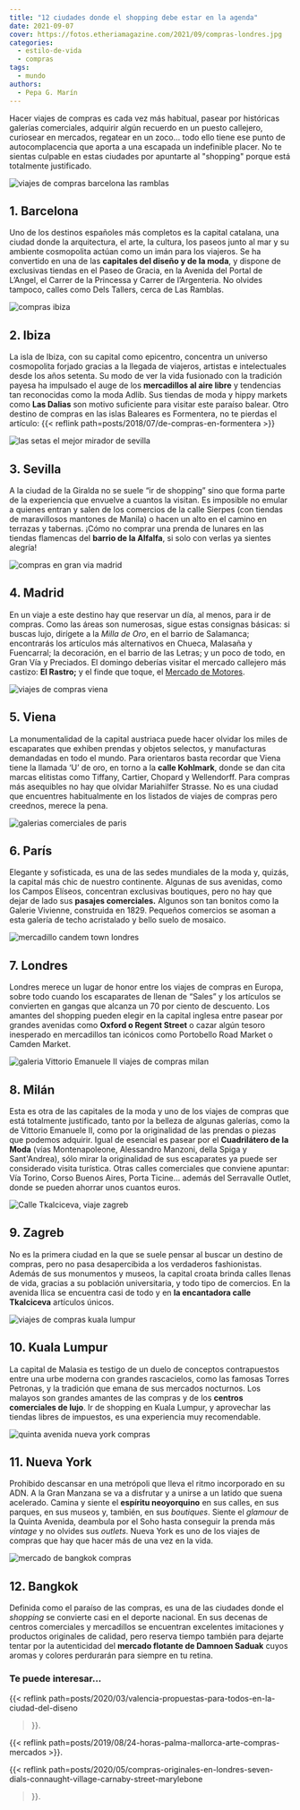 ```yaml
---
title: "12 ciudades donde el shopping debe estar en la agenda"
date: 2021-09-07
cover: https://fotos.etheriamagazine.com/2021/09/compras-londres.jpg
categories: 
  - estilo-de-vida
  - compras
tags: 
  - mundo
authors: 
  - Pepa G. Marín
---
```


Hacer viajes de compras es cada vez más habitual, pasear por históricas galerías comerciales, adquirir algún recuerdo en un puesto callejero, curiosear en mercados, regatear en un zoco... todo ello tiene ese punto de autocomplacencia que aporta a una escapada un indefinible placer. No te sientas culpable en estas ciudades por apuntarte al "shopping" porque está totalmente justificado.

![viajes de compras barcelona las ramblas](https://fotos.etheriamagazine.com/2021/09/compras-ramblas-barcelona.jpg "Las Ramblas de Barcelona. © Jorge Fernández")

## 1\. Barcelona

Uno de los destinos españoles más completos es la capital catalana, una ciudad donde la 
arquitectura, el arte, la cultura, los paseos junto al mar y su ambiente cosmopolita 
actúan como un imán para los viajeros. Se ha convertido en una de las **capitales del 
diseño y de la moda**, y dispone de exclusivas tiendas en el Paseo de Gracia, en la 
Avenida del Portal de L’Angel, el Carrer de la Princessa y Carrer de l’Argenteria. No 
olvides tampoco, calles como Dels Tallers, cerca de Las Ramblas. 

![compras ibiza](https://fotos.etheriamagazine.com/2018/05/Ibiza-COMPRAS_MARINA_consell.jpg "© Turismo de Ibiza.")

## 2\. Ibiza

La isla de Ibiza, con su capital como epicentro, concentra un universo cosmopolita 
forjado gracias a la llegada de viajeros, artistas e intelectuales desde los años 
setenta. Su modo de ver la vida fusionado con la tradición payesa ha impulsado el auge 
de los **mercadillos al aire libre** y tendencias tan reconocidas como la moda Adlib. 
Sus tiendas de moda y hippy markets como **Las Dalias** son motivo suficiente para 
visitar este paraíso balear. Otro destino de compras en las islas Baleares es 
Formentera, no te pierdas el artículo: {{< reflink 
path=posts/2018/07/de-compras-en-formentera >}} 

![las setas el mejor mirador de sevilla](https://fotos.etheriamagazine.com/2020/09/viaje-original-las-setas-sevilla.jpg "Las Setas, una de las construcciones más vanguardistas de Sevilla.")

## 3\. Sevilla

A la ciudad de la Giralda no se suele “ir de shopping” sino que forma parte de la 
experiencia que envuelve a cuantos la visitan. Es imposible no emular a quienes entran y 
salen de los comercios de la calle Sierpes (con tiendas de maravillosos mantones de 
Manila) o hacen un alto en el camino en terrazas y tabernas. ¡Cómo no comprar una prenda 
de lunares en las tiendas flamencas del **barrio de la Alfalfa**, si solo con verlas ya 
sientes alegría! 

![compras en gran via madrid](https://fotos.etheriamagazine.com/2021/09/compras-madrid.jpg "Eje de compras de Callao-Gran Vía, Madrid. © Alberto Restifo")

## 4\. Madrid

En un viaje a este destino hay que reservar un día, al menos, para ir de compras. Como 
las áreas son numerosas, sigue estas consignas básicas: si buscas lujo, dirígete a la 
_Milla de Oro_, en el barrio de Salamanca; encontrarás los artículos más alternativos en 
Chueca, Malasaña y Fuencarral; la decoración, en el barrio de las Letras; y un poco de 
todo, en Gran Vía y Preciados. El domingo deberías visitar el mercado callejero más 
castizo: **El Rastro;** y el finde que toque, el [Mercado de 
Motores](https://mercadodemotores.es/). 

![viajes de compras viena](https://fotos.etheriamagazine.com/2021/09/viajes-compras-viena.jpg "Calle comercial de Viena. © Philipp Lublasser")

## 5\. Viena

La monumentalidad de la capital austriaca puede hacer olvidar los miles de escaparates 
que exhiben prendas y objetos selectos, y manufacturas demandadas en todo el mundo. Para 
orientaros basta recordar que Viena tiene la llamada ‘U’ de oro, en torno a la **calle 
Kohlmark**, donde se dan cita marcas elitistas como Tiffany, Cartier, Chopard y 
Wellendorff. Para compras más asequibles no hay que olvidar Mariahilfer Strasse. No es 
una ciudad que encuentres habitualmente en los listados de viajes de compras pero 
creednos, merece la pena. 

![galerias comerciales de paris](https://fotos.etheriamagazine.com/2021/09/compras-paris-galeria-grand-cerf.jpg "Las bonitas Galerías Grand Cerf de París. © SIM Graphic Design")

## 6\. París

Elegante y sofisticada, es una de las sedes mundiales de la moda y, quizás, la capital 
más chic de nuestro continente. Algunas de sus avenidas, como los Campos Elíseos, 
concentran exclusivas boutiques, pero no hay que dejar de lado sus **pasajes 
comerciales.** Algunos son tan bonitos como la Galerie Vivienne, construida en 1829. 
Pequeños comercios se asoman a esta galería de techo acristalado y bello suelo de 
mosaico. 

![mercadillo candem town londres](https://fotos.etheriamagazine.com/2021/09/mercadillo-candem-londres.jpg "Mercadillo de Candem Town en Londres. © Hert Niks")

## 7\. Londres

Londres merece un lugar de honor entre los viajes de compras en Europa, sobre todo 
cuando los escaparates de llenan de “Sales” y los artículos se convierten en gangas que 
alcanza un 70 por ciento de descuento. Los amantes del shopping pueden elegir en la 
capital inglesa entre pasear por grandes avenidas como **Oxford o Regent Street** o 
cazar algún tesoro inesperado en mercadillos tan icónicos como Portobello Road Market o 
Camden Market. 

![galeria Vittorio Emanuele II viajes de compras milan](https://fotos.etheriamagazine.com/2021/09/galeria-vitorio-enmanuele-milan.jpg "Históricas galerías de Vittorio Emanuele II, en Milán.")

## 8\. Milán

Esta es otra de las capitales de la moda y uno de los viajes de compras que está 
totalmente justificado, tanto por la belleza de algunas galerías, como la de Vittorio 
Emanuele II, como por la originalidad de las prendas o piezas que podemos adquirir. 
Igual de esencial es pasear por el **Cuadrilátero de la Moda** (vías Montenapoleone, 
Alessandro Manzoni, della Spiga y Sant'Andrea), sólo mirar la originalidad de sus 
escaparates ya puede ser considerado visita turística. Otras calles comerciales que 
conviene apuntar: Vía Torino, Corso Buenos Aires, Porta Ticine… además del Serravalle 
Outlet, donde se pueden ahorrar unos cuantos euros. 

![Calle Tkalciceva, viaje zagreb](https://fotos.etheriamagazine.com/2020/04/viaje-croacia-zagreb-tkalciceva-street.jpg "Calle Tkalciceva, ideal para comprar recuerdos en Zagreb. © J.Duval/ Turismo Zagreb")

## 9\. Zagreb

No es la primera ciudad en la que se suele pensar al buscar un destino de compras, pero 
no pasa desapercibida a los verdaderos fashionistas. Además de sus monumentos y museos, 
la capital croata brinda calles llenas de vida, gracias a su población universitaria, y 
todo tipo de comercios. En la avenida Ilica se encuentra casi de todo y en **la 
encantadora calle Tkalciceva** artículos únicos. 

![viajes de compras kuala lumpur](https://fotos.etheriamagazine.com/2021/09/compras-kuala-lumpur.jpg "Kuala Lumpur. © Kah Hay Chee")

## 10\. Kuala Lumpur

La capital de Malasia es testigo de un duelo de conceptos contrapuestos entre una urbe 
moderna con grandes rascacielos, como las famosas Torres Petronas, y la tradición que 
emana de sus mercados nocturnos. Los malayos son grandes amantes de las compras y de los 
**centros comerciales de lujo**. Ir de shopping en Kuala Lumpur, y aprovechar las 
tiendas libres de impuestos, es una experiencia muy recomendable. 

![quinta avenida nueva york compras](https://fotos.etheriamagazine.com/2021/09/viajes-compras-nueva-york.jpg "Quinta Avenida de Nueva York. © Rémi Thorel")

## 11\. Nueva York

Prohibido descansar en una metrópoli que lleva el ritmo incorporado en su ADN. A la Gran 
Manzana se va a disfrutar y a unirse a un latido que suena acelerado. Camina y siente el 
**espíritu neoyorquino** en sus calles, en sus parques, en sus museos y, también, en sus 
_boutiques_. Siente el _glamour_ de la Quinta Avenida, deambula por el Soho hasta 
conseguir la prenda más _vintage_ y no olvides sus _outlets_. Nueva York es uno de los 
viajes de compras que hay que hacer más de una vez en la vida. 

![mercado de bangkok compras](https://fotos.etheriamagazine.com/2021/09/compras-en-bangkok.jpg "Mercado de Bangkok. © Lisheng Chang")

## 12\. Bangkok

Definida como el paraíso de las compras, es una de las ciudades donde el _shopping_ se 
convierte casi en el deporte nacional. En sus decenas de centros comerciales y 
mercadillos se encuentran excelentes imitaciones y productos originales de calidad, pero 
reserva tiempo también para dejarte tentar por la autenticidad del **mercado flotante de 
Damnoen Saduak** cuyos aromas y colores perdurarán para siempre en tu retina. 

### Te puede interesar...

{{< reflink path=posts/2020/03/valencia-propuestas-para-todos-en-la-ciudad-del-diseno 
>}}. 

{{< reflink path=posts/2019/08/24-horas-palma-mallorca-arte-compras-mercados >}}. 

{{< reflink 
path=posts/2020/05/compras-originales-en-londres-seven-dials-connaught-village-carnaby-street-marylebone 
>}}.
